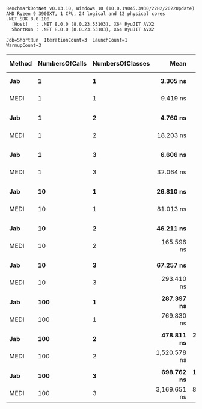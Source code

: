```

BenchmarkDotNet v0.13.10, Windows 10 (10.0.19045.3930/22H2/2022Update)
AMD Ryzen 9 3900XT, 1 CPU, 24 logical and 12 physical cores
.NET SDK 8.0.100
  [Host]   : .NET 8.0.0 (8.0.23.53103), X64 RyuJIT AVX2
  ShortRun : .NET 8.0.0 (8.0.23.53103), X64 RyuJIT AVX2

Job=ShortRun  IterationCount=3  LaunchCount=1  
WarmupCount=3  

```
| Method | NumbersOfCalls | NumbersOfClasses | Mean         | Error       | StdDev     | Ratio | RatioSD | Allocated | Alloc Ratio |
|------- |--------------- |----------------- |-------------:|------------:|-----------:|------:|--------:|----------:|------------:|
| **Jab**    | **1**              | **1**                |     **3.305 ns** |   **2.1067 ns** |  **0.1155 ns** |  **1.00** |    **0.00** |         **-** |          **NA** |
| MEDI   | 1              | 1                |     9.419 ns |   6.5332 ns |  0.3581 ns |  2.85 |    0.12 |         - |          NA |
|        |                |                  |              |             |            |       |         |           |             |
| **Jab**    | **1**              | **2**                |     **4.760 ns** |   **3.2599 ns** |  **0.1787 ns** |  **1.00** |    **0.00** |         **-** |          **NA** |
| MEDI   | 1              | 2                |    18.203 ns |   1.0816 ns |  0.0593 ns |  3.83 |    0.14 |         - |          NA |
|        |                |                  |              |             |            |       |         |           |             |
| **Jab**    | **1**              | **3**                |     **6.606 ns** |   **0.0118 ns** |  **0.0006 ns** |  **1.00** |    **0.00** |         **-** |          **NA** |
| MEDI   | 1              | 3                |    32.064 ns |   0.8978 ns |  0.0492 ns |  4.85 |    0.01 |         - |          NA |
|        |                |                  |              |             |            |       |         |           |             |
| **Jab**    | **10**             | **1**                |    **26.810 ns** |   **0.4982 ns** |  **0.0273 ns** |  **1.00** |    **0.00** |         **-** |          **NA** |
| MEDI   | 10             | 1                |    81.013 ns |   2.1421 ns |  0.1174 ns |  3.02 |    0.01 |         - |          NA |
|        |                |                  |              |             |            |       |         |           |             |
| **Jab**    | **10**             | **2**                |    **46.211 ns** |   **0.2974 ns** |  **0.0163 ns** |  **1.00** |    **0.00** |         **-** |          **NA** |
| MEDI   | 10             | 2                |   165.596 ns |   1.0703 ns |  0.0587 ns |  3.58 |    0.00 |         - |          NA |
|        |                |                  |              |             |            |       |         |           |             |
| **Jab**    | **10**             | **3**                |    **67.257 ns** |   **0.8551 ns** |  **0.0469 ns** |  **1.00** |    **0.00** |         **-** |          **NA** |
| MEDI   | 10             | 3                |   293.410 ns |   0.6818 ns |  0.0374 ns |  4.36 |    0.00 |         - |          NA |
|        |                |                  |              |             |            |       |         |           |             |
| **Jab**    | **100**            | **1**                |   **287.397 ns** |   **3.4538 ns** |  **0.1893 ns** |  **1.00** |    **0.00** |         **-** |          **NA** |
| MEDI   | 100            | 1                |   769.830 ns |  36.1949 ns |  1.9840 ns |  2.68 |    0.01 |         - |          NA |
|        |                |                  |              |             |            |       |         |           |             |
| **Jab**    | **100**            | **2**                |   **478.811 ns** | **231.5772 ns** | **12.6935 ns** |  **1.00** |    **0.00** |         **-** |          **NA** |
| MEDI   | 100            | 2                | 1,520.578 ns |  25.0371 ns |  1.3724 ns |  3.18 |    0.08 |         - |          NA |
|        |                |                  |              |             |            |       |         |           |             |
| **Jab**    | **100**            | **3**                |   **698.762 ns** | **129.0059 ns** |  **7.0712 ns** |  **1.00** |    **0.00** |         **-** |          **NA** |
| MEDI   | 100            | 3                | 3,169.651 ns | 814.2630 ns | 44.6325 ns |  4.54 |    0.09 |         - |          NA |

